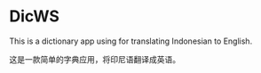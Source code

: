 # DicWS
This is a dictionary app using for translating Indonesian to English.

这是一款简单的字典应用，将印尼语翻译成英语。
